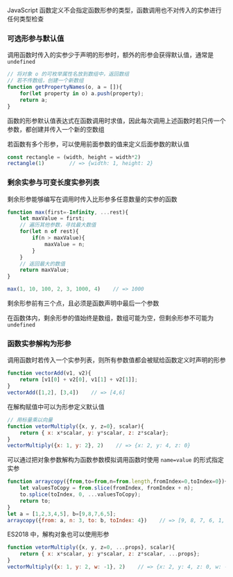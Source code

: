 JavaScript 函数定义不会指定函数形参的类型，函数调用也不对传入的实参进行任何类型检查

### 可选形参与默认值

调用函数时传入的实参少于声明的形参时，额外的形参会获得默认值，通常是 `undefined`

```js
// 将对象 o 的可枚举属性名放到数组中，返回数组
// 若不传数组，创建一个新数组
function getPropertyNames(o, a = []){
    for(let property in o) a.push(property);
    return a;
}
```

函数的形参默认值表达式在函数调用时求值，因此每次调用上述函数时若只传一个参数，都创建并传入一个新的空数组

若函数有多个形参，可以使用前面参数的值来定义后面参数的默认值

```js
const rectangle = (width, height = width*2)
rectangle(1)        // => {width: 1, height: 2}
```



### 剩余实参与可变长度实参列表

剩余形参能够编写在调用时传入比形参多任意数量的实参的函数

```js
function max(first=-Infinity, ...rest){
    let maxValue = first;
    // 遍历其他参数，寻找最大数值
    for(let n of rest){
        if(n > maxValue){
            maxValue = n;
        }
    }
    // 返回最大的数值
    return maxValue;
}

max(1, 10, 100, 2, 3, 1000, 4)    // => 1000
```

剩余形参前有三个点，且必须是函数声明中最后一个参数

在函数体内，剩余形参的值始终是数组，数组可能为空，但剩余形参不可能为 `undefined`



### 函数实参解构为形参

调用函数时若传入一个实参列表，则所有参数值都会被赋给函数定义时声明的形参

```js
function vectorAdd(v1, v2){
    return [v1[0] + v2[0], v1[1] + v2[1]];
}
vectorAdd([1,2], [3,4])    // => [4,6]
```

在解构赋值中可以为形参定义默认值

```js
// 用标量乘以向量
function vetorMultiply({x, y, z=0}, scalar){
    return { x: x*scalar, y: y*scalar, z: z*scalar};
}
vectorMultiply({x: 1, y: 2}, 2)    // => {x: 2, y: 4, z: 0}
```

可以通过把对象参数解构为函数参数模拟调用函数时使用 `name=value` 的形式指定实参

```js
function arraycopy({from,to=from,n=from.length,fromIndex=0,toIndex=0}){
    let valuesToCopy = from.slice(fromIndex, fromIndex + n);
    to.splice(toIndex, 0, ...valuesToCopy);
    return to;
}
let a = [1,2,3,4,5], b=[9,8,7,6,5];
arraycopy({from: a, n: 3, to: b, toIndex: 4})    // => [9, 8, 7, 6, 1, 2, 3, 5]
```

ES2018 中，解构对象也可以使用形参

```js
function vetorMultiply({x, y, z=0, ...props}, scalar){
    return { x: x*scalar, y: y*scalar, z: z*scalar, ...props};
}
vectorMultiply({x: 1, y: 2, w: -1}, 2)    // => {x: 2, y: 4, z: 0, w: -1}
```